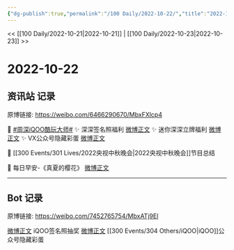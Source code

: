 ```yaml
---
{"dg-publish":true,"permalink":"/100 Daily/2022-10-22/","title":"2022-10-22","created":"2022-11-09T02:17:45.000+08:00","updated":"2023-04-11T14:46:33.000+08:00"}
---
```



<< [[100 Daily/2022-10-21\|2022-10-21]] | [[100 Daily/2022-10-23\|2022-10-23]] >>

# 2022-10-22

## 资讯站 记录

原博链接: https://weibo.com/6466290670/MbxFXlcp4

💫 [#周深iQOO酷玩大师#](https://s.weibo.com/weibo?q=%23%E5%91%A8%E6%B7%B1iQOO%E9%85%B7%E7%8E%A9%E5%A4%A7%E5%B8%88%23)
✨ 深深签名照福利 [微博正文](https://m.weibo.cn/6466290670/4827347256085182)
✨ 迷你深深立牌福利 [微博正文](https://m.weibo.cn/6466290670/4827346936272231)
✨ VX公众号隐藏彩蛋 [微博正文](https://m.weibo.cn/6466290670/4827421042541634)

💫 [[300 Events/301 Lives/2022央视中秋晚会\|2022央视中秋晚会]]节目总结 [](https://m.weibo.cn/6466290670/4827327730812566)

💫 每日早安-《真夏的樱花》 [微博正文](https://m.weibo.cn/6466290670/4827287591586460)

---
## Bot 记录

原博链接: https://weibo.com/7452765754/MbxATj9El

[微博正文](https://weibo.com/detail/4827343287486983) iQOO签名照抽奖
[微博正文](https://weibo.com/detail/4827371959746609) [[300 Events/304 Others/iQOO\|iQOO]]公众号隐藏彩蛋
